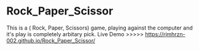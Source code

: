 # Rock_Paper_Scissor
This is a ( Rock, Paper, Scissors) game, playing against the computer and it's play is completely arbitary pick.
Live Demo >>>>> https://rjmhrzn-002.github.io/Rock_Paper_Scissor/
